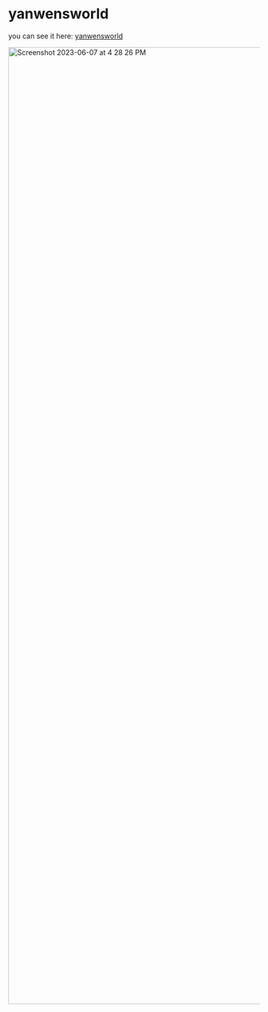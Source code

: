 # yanwensworld

you can see it here: [yanwensworld](https://yanwensworld.com/)

<img width="1920" alt="Screenshot 2023-06-07 at 4 28 26 PM" src="https://github.com/AdeDeepFishing/yanwensworld/assets/91364746/7223958c-a8d3-4361-9e13-c0600849c457">
